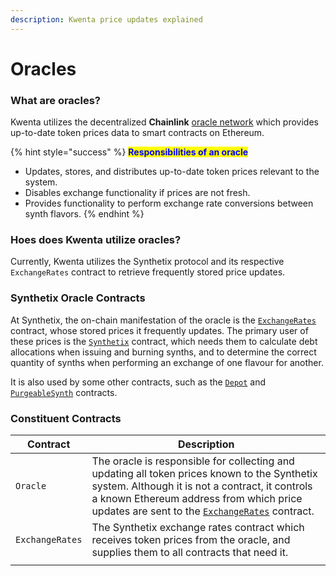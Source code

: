 ```yaml
---
description: Kwenta price updates explained
---
```


# Oracles

### What are oracles?

Kwenta utilizes the decentralized **Chainlink** [oracle network](https://chain.link/education/blockchain-oracles) which provides up-to-date token prices data to smart contracts on Ethereum.

{% hint style="success" %}
<mark style="color:blue;">**Responsibilities of an oracle**</mark>

* Updates, stores, and distributes up-to-date token prices relevant to the system.
* Disables exchange functionality if prices are not fresh.
* Provides functionality to perform exchange rate conversions between synth flavors.
{% endhint %}

### Hoes does Kwenta utilize oracles?

Currently, Kwenta utilizes the Synthetix protocol and its respective `ExchangeRates` contract to retrieve frequently stored price updates.

### Synthetix Oracle Contracts

At Synthetix, the on-chain manifestation of the oracle is the [`ExchangeRates`](https://docs.synthetix.io/contracts/source/contracts/ExchangeRates/) contract, whose stored prices it frequently updates. The primary user of these prices is the [`Synthetix`](https://docs.synthetix.io/contracts/source/contracts/Synthetix/) contract, which needs them to calculate debt allocations when issuing and burning synths, and to determine the correct quantity of synths when performing an exchange of one flavour for another.

It is also used by some other contracts, such as the [`Depot`](https://docs.synthetix.io/contracts/source/contracts/Depot/) and [`PurgeableSynth`](https://docs.synthetix.io/contracts/source/contracts/PurgeableSynth/) contracts.

### Constituent Contracts

| Contract        | Description                                                                                                                                                                                                                                                                                                         |
| --------------- | ------------------------------------------------------------------------------------------------------------------------------------------------------------------------------------------------------------------------------------------------------------------------------------------------------------------- |
| `Oracle`        | The oracle is responsible for collecting and updating all token prices known to the Synthetix system. Although it is not a contract, it controls a known Ethereum address from which price updates are sent to the [`ExchangeRates`](https://docs.synthetix.io/contracts/source/contracts/ExchangeRates/) contract. |
| `ExchangeRates` | The Synthetix exchange rates contract which receives token prices from the oracle, and supplies them to all contracts that need it.                                                                                                                                                                                 |
|                 |                                                                                                                                                                                                                                                                                                                     |
